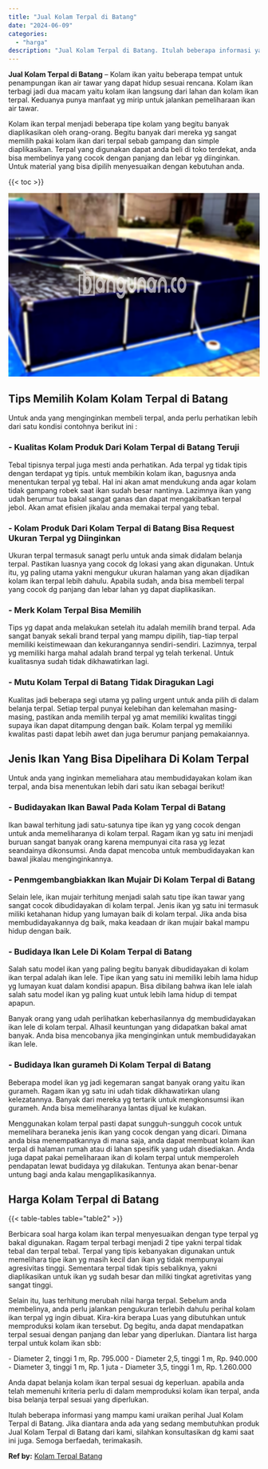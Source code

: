 ```yaml
---
title: "Jual Kolam Terpal di Batang"
date: "2024-06-09"
categories: 
  - "harga"
description: "Jual Kolam Terpal di Batang. Itulah beberapa informasi yang mampu kami uraikan perihal Jual Kolam Terpal di Batang. Jika diantara anda ada yang sedang membut..."
---
```


**Jual Kolam Terpal di Batang** – Kolam ikan yaitu beberapa tempat untuk penampungan ikan air tawar yang dapat hidup sesuai rencana. Kolam ikan terbagi jadi dua macam yaitu kolam ikan langsung dari lahan dan kolam ikan terpal. Keduanya punya manfaat yg mirip untuk jalankan pemeliharaan ikan air tawar.

Kolam ikan terpal menjadi beberapa tipe kolam yang begitu banyak diaplikasikan oleh orang-orang. Begitu banyak dari mereka yg sangat memilih pakai kolam ikan dari terpal sebab gampang dan simple diaplikasikan. Terpal yang digunakan dapat anda beli di toko terdekat, anda bisa membelinya yang cocok dengan panjang dan lebar yg diinginkan. Untuk material yang bisa dipilih menyesuaikan dengan kebutuhan anda.

{{< toc >}}

![Jual Kolam Terpal di Batang](/images/jual-kolam-terpal-48.png)

## Tips Memilih Kolam Kolam Terpal di Batang

Untuk anda yang menginginkan membeli terpal, anda perlu perhatikan lebih dari satu kondisi contohnya berikut ini :

### \- Kualitas Kolam Produk Dari Kolam Terpal di Batang Teruji

Tebal tipisnya terpal juga mesti anda perhatikan. Ada terpal yg tidak tipis dengan terdapat yg tipis. untuk membikin kolam ikan, bagusnya anda menentukan terpal yg tebal. Hal ini akan amat mendukung anda agar kolam tidak gampang robek saat ikan sudah besar nantinya. Lazimnya ikan yang udah berumur tua bakal sangat ganas dan dapat mengakibatkan terpal jebol. Akan amat efisien jikalau anda memakai terpal yang tebal.

### \- Kolam Produk Dari Kolam Terpal di Batang Bisa Request Ukuran Terpal yg Diinginkan

Ukuran terpal termasuk sanagt perlu untuk anda simak didalam belanja terpal. Pastikan luasnya yang cocok dg lokasi yang akan digunakan. Untuk itu, yg paling utama yakni mengukur ukuran halaman yang akan dijadikan kolam ikan terpal lebih dahulu. Apabila sudah, anda bisa membeli terpal yang cocok dg panjang dan lebar lahan yg dapat diaplikasikan.

### \- Merk Kolam Terpal Bisa Memilih

Tips yg dapat anda melakukan setelah itu adalah memilih brand terpal. Ada sangat banyak sekali brand terpal yang mampu dipilih, tiap-tiap terpal memiliki keistimewaan dan kekurangannya sendiri-sendiri. Lazimnya, terpal yg memiliki harga mahal adalah brand terpal yg telah terkenal. Untuk kualitasnya sudah tidak dikhawatirkan lagi.

### \- Mutu Kolam Terpal di Batang Tidak Diragukan Lagi

Kualitas jadi beberapa segi utama yg paling urgent untuk anda pilih di dalam belanja terpal. Setiap terpal punyai kelebihan dan kelemahan masing-masing, pastikan anda memilih terpal yg amat memiliki kwalitas tinggi supaya ikan dapat ditampung dengan baik. Kolam terpal yg memiliki kwalitas pasti dapat lebih awet dan juga berumur panjang pemakaiannya.

## Jenis Ikan Yang Bisa Dipelihara Di Kolam Terpal

Untuk anda yang inginkan memeliahara atau membudidayakan kolam ikan terpal, anda bisa menentukan lebih dari satu ikan sebagai berikut!

### \- Budidayakan Ikan Bawal Pada Kolam Terpal di Batang

Ikan bawal terhitung jadi satu-satunya tipe ikan yg yang cocok dengan untuk anda memeliharanya di kolam terpal. Ragam ikan yg satu ini menjadi buruan sangat banyak orang karena mempunyai cita rasa yg lezat seandainya dikonsumsi. Anda dapat mencoba untuk membudidayakan kan bawal jikalau menginginkannya.

### \- Penmgembangbiakkan Ikan Mujair Di Kolam Terpal di Batang

Selain lele, ikan mujair terhitung menjadi salah satu tipe ikan tawar yang sangat cocok dibudidayakan di kolam terpal. Jenis ikan yg satu ini termasuk miliki ketahanan hidup yang lumayan baik di kolam terpal. Jika anda bisa membudidayakannya dg baik, maka keadaan dr ikan mujair bakal mampu hidup dengan baik.

### \- Budidaya Ikan Lele Di Kolam Terpal di Batang

Salah satu model ikan yang paling begitu banyak dibudidayakan di kolam ikan terpal adalah ikan lele. Tipe ikan yang satu ini memiliki lebih lama hidup yg lumayan kuat dalam kondisi apapun. Bisa dibilang bahwa ikan lele ialah salah satu model ikan yg paling kuat untuk lebih lama hidup di tempat apapun.

Banyak orang yang udah perlihatkan keberhasilannya dg membudidayakan ikan lele di kolam terpal. Alhasil keuntungan yang didapatkan bakal amat banyak. Anda bisa mencobanya jika menginginkan untuk membudidayakan ikan lele.

### \- Budidaya Ikan gurameh Di Kolam Terpal di Batang

Beberapa model ikan yg jadi kegemaran sangat banyak orang yaitu ikan gurameh. Ragam ikan yg satu ini udah tidak dikhawatirkan ulang kelezatannya. Banyak dari mereka yg tertarik untuk mengkonsumsi ikan gurameh. Anda bisa memeliharanya lantas dijual ke kulakan.

Menggunakan kolam terpal pasti dapat sungguh-sungguh cocok untuk memelihara beraneka jenis ikan yang cocok dengan yang dicari. Dimana anda bisa menempatkannya di mana saja, anda dapat membuat kolam ikan terpal di halaman rumah atau di lahan spesifik yang udah disediakan. Anda juga dapat pakai pemeliharaan ikan di kolam terpal untuk memperoleh pendapatan lewat budidaya yg dilakukan. Tentunya akan benar-benar untung bagi anda kalau mengaplikasikannya.

## Harga Kolam Terpal di Batang

{{< table-tables table="table2" >}}

Berbicara soal harga kolam ikan terpal menyesuaikan dengan type terpal yg bakal digunakan. Ragam terpal terbagi menjadi 2 tipe yakni terpal tidak tebal dan terpal tebal. Terpal yang tipis kebanyakan digunakan untuk memelihara tipe ikan yg masih kecil dan ikan yg tidak mempunyai agresivitas tinggi. Sementara terpal tidak tipis sebaliknya, yakni diaplikasikan untuk ikan yg sudah besar dan miliki tingkat agretivitas yang sangat tinggi.

Selain itu, luas terhitung merubah nilai harga terpal. Sebelum anda membelinya, anda perlu jalankan pengukuran terlebih dahulu perihal kolam ikan terpal yg ingin dibuat. Kira-kira berapa Luas yang dibutuhkan untuk memproduksi kolam ikan tersebut. Dg begitu, anda dapat mendapatkan terpal sesuai dengan panjang dan lebar yang diperlukan. Diantara list harga terpal untuk kolam ikan sbb:

\- Diameter 2, tinggi 1 m, Rp. 795.000 - Diameter 2,5, tinggi 1 m, Rp. 940.000 - Diameter 3, tinggi 1 m, Rp. 1 juta - Diameter 3,5, tinggi 1 m, Rp. 1.260.000

Anda dapat belanja kolam ikan terpal sesuai dg keperluan. apabila anda telah memenuhi kriteria perlu di dalam memproduksi kolam ikan terpal, anda bisa belanja terpal sesuai yang diperlukan.

Itulah beberapa informasi yang mampu kami uraikan perihal Jual Kolam Terpal di Batang. Jika diantara anda ada yang sedang membutuhkan produk Jual Kolam Terpal di Batang dari kami, silahkan konsultasikan dg kami saat ini juga. Semoga berfaedah, terimakasih.

**Ref by:** [Kolam Terpal Batang](https://id.wikipedia.org/wiki/Kolam)
